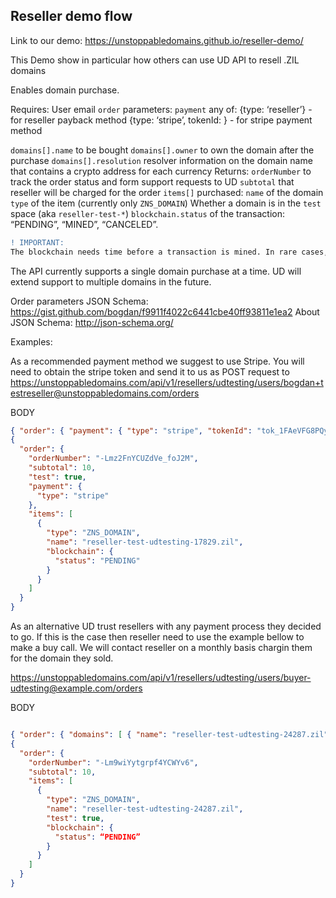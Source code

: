 ## Reseller demo flow

Link to our demo: https://unstoppabledomains.github.io/reseller-demo/


This Demo show in particular how others can use UD API to resell .ZIL domains

Enables domain purchase. 


Requires:
User email
`order` parameters:
`payment` any of: {type: ‘reseller’} - for reseller payback method
{type: ‘stripe’, tokenId: <token>} - for stripe payment method
  
`domains[].name` to be bought
`domains[].owner` to own the domain after the purchase
`domains[].resolution` resolver information on the domain name that contains a crypto address for each currency
Returns:
`orderNumber` to track the order status and form support requests to UD
`subtotal` that reseller will be charged for the order
`items[]` purchased:
`name` of the domain
`type` of the item (currently only `ZNS_DOMAIN`)
Whether a domain is in the `test` space (aka `reseller-test-*`)
`blockchain.status` of the transaction: “PENDING”, “MINED”, “CANCELED”.

```diff
! IMPORTANT:
The blockchain needs time before a transaction is mined. In rare cases, it is possible for someone to front run your purchase, which would result in an order being cancelled. We expect this to happen in less than 1 out of 10,000 cases. Blockchain doesn’t currently support any locking functionality for an upcoming purchase. Please make sure you are using the “Order Status” endpoint and wait until the transaction is mined.
```
The API currently supports a single domain purchase at a time. UD will extend support to multiple domains in the future.

Order parameters JSON Schema: https://gist.github.com/bogdan/f9911f4022c6441cbe40ff93811e1ea2
About JSON Schema: 
http://json-schema.org/

Examples:

As a recommended payment method we suggest to use Stripe. You will need to obtain the stripe token and send it to us as
POST request to https://unstoppabledomains.com/api/v1/resellers/udtesting/users/bogdan+testreseller@unstoppabledomains.com/orders

BODY 
```json
{ "order": { "payment": { "type": "stripe", "tokenId": "tok_1FAeVFG8PQyZCUJhJp7emswP" }, "domains": [ { "name": "reseller-test-udtesting-17829.zil", "owner": "0xa823a39d2d5d2b981a10ca8f0516e6eaff78bdcf", "resolution": { "crypto": { "ZIL": { "address": "0xe568f2BB42A77F6508911290d581B3Af107b1e4B" }, "ETH": { "address": "0x20B4564DEB7AF89ece828d843D0Ac2c16934a23e" } } } } ] } }
{
  "order": {
    "orderNumber": "-Lmz2FnYCUZdVe_foJ2M",
    "subtotal": 10,
    "test": true,
    "payment": {
      "type": "stripe"
    },
    "items": [
      {
        "type": "ZNS_DOMAIN",
        "name": "reseller-test-udtesting-17829.zil",
        "blockchain": {
          "status": "PENDING"
        }
      }
    ]
  }
}
```

As an alternative UD trust resellers with any payment process they decided to go. If this is the case then reseller need to use the example bellow to make a buy call. We will contact reseller on a monthly basis chargin them for the domain they sold. 

https://unstoppabledomains.com/api/v1/resellers/udtesting/users/buyer-udtesting@example.com/orders

BODY 
```json

{ "order": { "domains": [ { "name": "reseller-test-udtesting-24287.zil", "owner": "0xa823a39d2d5d2b981a10ca8f0516e6eaff78bdcf", "resolution": { "crypto": { "ZIL": { "address": "0xe568f2BB42A77F6508911290d581B3Af107b1e4B" }, "ETH": { "address": "0x20B4564DEB7AF89ece828d843D0Ac2c16934a23e" } } } } ] } }
{
  "order": {
    "orderNumber": "-Lm9wiYytgrpf4YCWYv6",
    "subtotal": 10,
    "items": [
      {
        "type": "ZNS_DOMAIN",
        "name": "reseller-test-udtesting-24287.zil",
        "test": true,
        "blockchain": {
          "status": “PENDING”
        }
      }
    ]
  }
}
```
